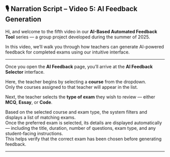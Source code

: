 ## 🎙️ Narration Script – Video 5: AI Feedback Generation

Hi, and welcome to the fifth video in our **AI-Based Automated Feedback Tool** series — a group project developed during the summer of 2025.

In this video, we’ll walk you through how teachers can generate AI-powered feedback for completed exams using our intuitive interface.

---

Once you open the **AI Feedback** page, you’ll arrive at the **AI Feedback Selector** interface.

Here, the teacher begins by selecting a **course** from the dropdown.  
Only the courses assigned to that teacher will appear in the list.

Next, the teacher selects the **type of exam** they wish to review — either **MCQ**, **Essay**, or **Code**.

Based on the selected course and exam type, the system filters and displays a list of matching exams.  
Once the preferred exam is selected, its details are displayed automatically — including the title, duration, number of questions, exam type, and any student-facing instructions.  
This helps verify that the correct exam has been chosen before generating feedback.

---

